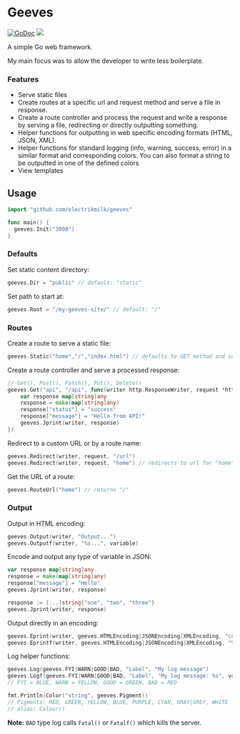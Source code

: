 # Geeves

<p>
    <a href="https://pkg.go.dev/github.com/electrikmilk/geeves?tab=doc"><img src="https://godoc.org/github.com/golang/gddo?status.svg" alt="GoDoc"></a>
    <a href="https://goreportcard.com/report/github.com/electrikmilk/geeves"><img src="https://goreportcard.com/badge/github.com/electrikmilk/geeves"/></a>
</p>

A simple Go web framework.

My main focus was to allow the developer to write less boilerplate.

### Features

- Serve static files
- Create routes at a specific url and request method and serve a file in response.
- Create a route controller and process the request and write a response by serving a file, redirecting or directly outputting something.
- Helper functions for outputting in web specific encoding formats (HTML, JSON, XML).
- Helper functions for standard logging (info, warning, success, error) in a similar format and corresponding colors. You can also format a string to be outputted in one of the defined colors 
- View templates

## Usage

```go
import "github.com/electrikmilk/geeves"

func main() {
  geeves.Init("3000")
}
``` 

### Defaults

Set static content directory:
```go
geeves.Dir = "public" // default: "static"
```

Set path to start at:
```go
geeves.Root = "/my-geeves-site/" // default: "/"
```

### Routes

Create a route to serve a static file:
```go
geeves.Static("home","/","index.html") // defaults to GET method and serves file
```

Create a route controller and serve a processed response:
```go
// Get(), Post(), Patch(), Put(), Delete()
geeves.Get("api", "/api", func(writer http.ResponseWriter, request *http.Request) {
	var response map[string]any
	response = make(map[string]any)
	response["status"] = "success"
	response["message"] = "Hello from API!"
	geeves.Jprint(writer, response)
})
```

Redirect to a custom URL or by a route name:

```go
geeves.Redirect(writer, request, "/url")
geeves.Redirect(writer, request, "home") // redirects to url for "home" route
```

Get the URL of a route:
```go
geeves.RouteUrl("home") // returns "/"
```

### Output

Output in HTML encoding:
```go
geeves.Output(writer, "Output...")
geeves.Outputf(writer, "%s...", variable)
```

Encode and output any type of variable in JSON:
```go
var response map[string]any
response = make(map[string]any)
response["message"] = "Hello"
geeves.Jprint(writer, response)

response := [...]string{"one", "two", "three"}
geeves.Jprint(writer, response)
```

Output directly in an encoding:
```go
geeves.Eprint(writer, geeves.HTMLEncoding|JSONEncoding|XMLEncoding, "content")
geeves.Eprintf(writer, geeves.HTMLEncoding|JSONEncoding|XMLEncoding, "%s...", variable)
```

Log helper functions:
```go
geeves.Log(geeves.FYI|WARN|GOOD|BAD, "Label", "My log message")
geeves.Logf(geeves.FYI|WARN|GOOD|BAD, "Label", "My log message: %s", variable)
// FYI = BLUE, WARN = YELLOW, GOOD = GREEN, BAD = RED

fmt.Println(Color("string", geeves.Pigment))
// Pigments: RED, GREEN, YELLOW, BLUE, PURPLE, CYAN, GRAY|GREY, WHITE
// alias: Colour()
```

**Note:** `BAD` type log calls `Fatal()` or `Fatalf()` which kills the server.

